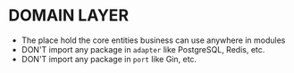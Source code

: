# DOMAIN LAYER

- The place hold the core entities business can use anywhere in modules
- DON'T import any package in `adapter` like PostgreSQL, Redis, etc.
- DON'T import any package in `port` like Gin, etc.
